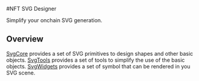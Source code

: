 #NFT SVG Designer

Simplify your onchain SVG generation.

## Overview

[SvgCore](contracts/SvgCore.sol) provides a set of SVG primitives to design shapes and other basic objects.
[SvgTools](contracts/SvgTools.sol) provides a set of tools to simplify the use of the basic objects.
[SvgWidgets](contracts/SvgWidgets.sol) provides a set of symbol that can be rendered in you SVG scene.

